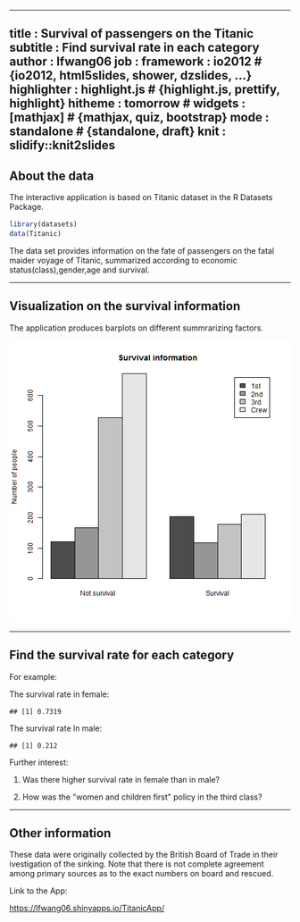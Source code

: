 ---
title       : Survival of passengers on the Titanic
subtitle    : Find survival rate in each category
author      : lfwang06
job         : 
framework   : io2012        # {io2012, html5slides, shower, dzslides, ...}
highlighter : highlight.js  # {highlight.js, prettify, highlight}
hitheme     : tomorrow      # 
widgets     : [mathjax]            # {mathjax, quiz, bootstrap}
mode        : standalone  # {standalone, draft}
knit        : slidify::knit2slides
------------

## About the data

The interactive application is based on Titanic dataset in the R Datasets Package.

```r
library(datasets)
data(Titanic)
```
The data set provides information on the fate of passengers on the fatal maider voyage of Titanic, summarized according to economic status(class),gender,age and survival.

-------------- 

## Visualization on the survival information

The application produces barplots on different summrarizing factors.

![plot of chunk unnamed-chunk-2](figure/unnamed-chunk-2.png) 

---------------

## Find the survival rate for each category

For example:

The survival rate in female:


```
## [1] 0.7319
```

The survival rate ln male:


```
## [1] 0.212
```

Further interest:

1. Was there higher survival rate in female than in male?

2. How was the "women and children first" policy in the third class?

--------------

## Other information

These data were originally collected by the British Board of Trade in their ivestigation of the sinking. Note that there is not complete agreement among primary sources as to the exact numbers on board and rescued. 

Link to the App:

https://lfwang06.shinyapps.io/TitanicApp/


